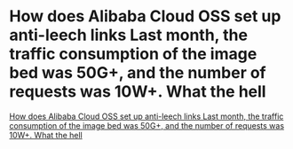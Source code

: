 # How does Alibaba Cloud OSS set up anti-leech links Last month, the traffic consumption of the image bed was 50G+, and the number of requests was 10W+. What the hell
[How does Alibaba Cloud OSS set up anti-leech links Last month, the traffic consumption of the image bed was 50G+, and the number of requests was 10W+. What the hell](https://aiwithcloud.com/2022/09/19/how_does_alibaba_cloud_oss_set_up_anti_leech_links_last_month_the_traffic_consumption_of_the_image_bed_was_50g_and_the_number_of_requests_was_10w-_what_the_hell/)